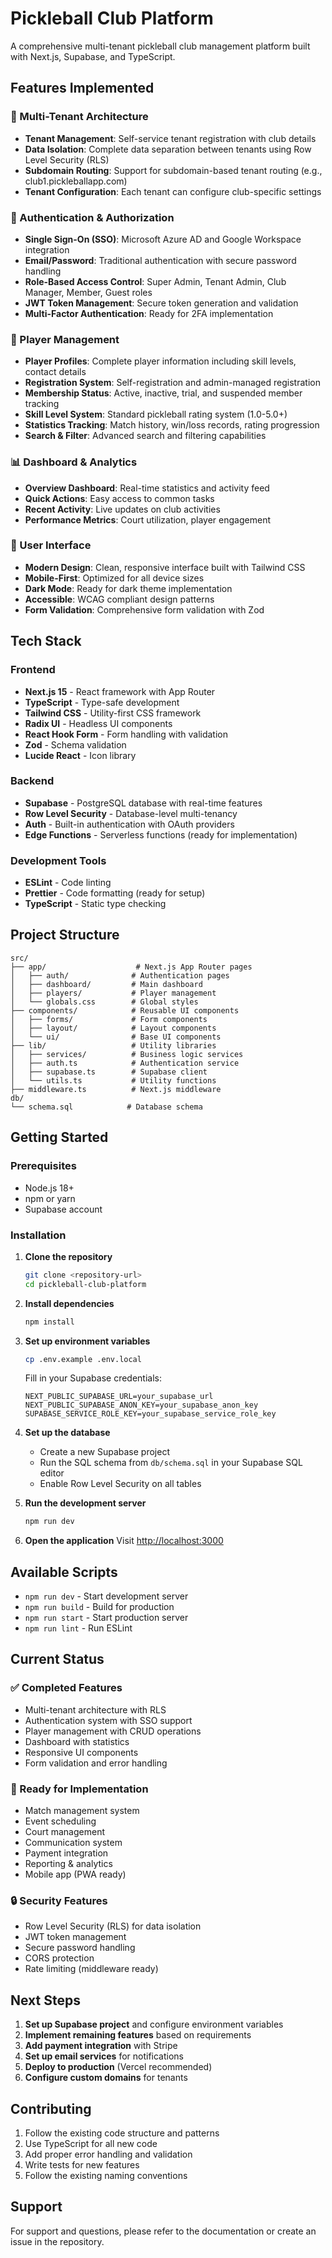 # Pickleball Club Platform

A comprehensive multi-tenant pickleball club management platform built with Next.js, Supabase, and TypeScript.

## Features Implemented

### 🏢 Multi-Tenant Architecture
- **Tenant Management**: Self-service tenant registration with club details
- **Data Isolation**: Complete data separation between tenants using Row Level Security (RLS)
- **Subdomain Routing**: Support for subdomain-based tenant routing (e.g., club1.pickleballapp.com)
- **Tenant Configuration**: Each tenant can configure club-specific settings

### 🔐 Authentication & Authorization
- **Single Sign-On (SSO)**: Microsoft Azure AD and Google Workspace integration
- **Email/Password**: Traditional authentication with secure password handling
- **Role-Based Access Control**: Super Admin, Tenant Admin, Club Manager, Member, Guest roles
- **JWT Token Management**: Secure token generation and validation
- **Multi-Factor Authentication**: Ready for 2FA implementation

### 👥 Player Management
- **Player Profiles**: Complete player information including skill levels, contact details
- **Registration System**: Self-registration and admin-managed registration
- **Membership Status**: Active, inactive, trial, and suspended member tracking
- **Skill Level System**: Standard pickleball rating system (1.0-5.0+)
- **Statistics Tracking**: Match history, win/loss records, rating progression
- **Search & Filter**: Advanced search and filtering capabilities

### 📊 Dashboard & Analytics
- **Overview Dashboard**: Real-time statistics and activity feed
- **Quick Actions**: Easy access to common tasks
- **Recent Activity**: Live updates on club activities
- **Performance Metrics**: Court utilization, player engagement

### 🎨 User Interface
- **Modern Design**: Clean, responsive interface built with Tailwind CSS
- **Mobile-First**: Optimized for all device sizes
- **Dark Mode**: Ready for dark theme implementation
- **Accessible**: WCAG compliant design patterns
- **Form Validation**: Comprehensive form validation with Zod

## Tech Stack

### Frontend
- **Next.js 15** - React framework with App Router
- **TypeScript** - Type-safe development
- **Tailwind CSS** - Utility-first CSS framework
- **Radix UI** - Headless UI components
- **React Hook Form** - Form handling with validation
- **Zod** - Schema validation
- **Lucide React** - Icon library

### Backend
- **Supabase** - PostgreSQL database with real-time features
- **Row Level Security** - Database-level multi-tenancy
- **Auth** - Built-in authentication with OAuth providers
- **Edge Functions** - Serverless functions (ready for implementation)

### Development Tools
- **ESLint** - Code linting
- **Prettier** - Code formatting (ready for setup)
- **TypeScript** - Static type checking

## Project Structure

```
src/
├── app/                    # Next.js App Router pages
│   ├── auth/              # Authentication pages
│   ├── dashboard/         # Main dashboard
│   ├── players/           # Player management
│   └── globals.css        # Global styles
├── components/            # Reusable UI components
│   ├── forms/             # Form components
│   ├── layout/            # Layout components
│   └── ui/                # Base UI components
├── lib/                   # Utility libraries
│   ├── services/          # Business logic services
│   ├── auth.ts            # Authentication service
│   ├── supabase.ts        # Supabase client
│   └── utils.ts           # Utility functions
├── middleware.ts          # Next.js middleware
db/
└── schema.sql            # Database schema
```

## Getting Started

### Prerequisites
- Node.js 18+ 
- npm or yarn
- Supabase account

### Installation

1. **Clone the repository**
   ```bash
   git clone <repository-url>
   cd pickleball-club-platform
   ```

2. **Install dependencies**
   ```bash
   npm install
   ```

3. **Set up environment variables**
   ```bash
   cp .env.example .env.local
   ```

   Fill in your Supabase credentials:
   ```env
   NEXT_PUBLIC_SUPABASE_URL=your_supabase_url
   NEXT_PUBLIC_SUPABASE_ANON_KEY=your_supabase_anon_key
   SUPABASE_SERVICE_ROLE_KEY=your_supabase_service_role_key
   ```

4. **Set up the database**
   - Create a new Supabase project
   - Run the SQL schema from `db/schema.sql` in your Supabase SQL editor
   - Enable Row Level Security on all tables

5. **Run the development server**
   ```bash
   npm run dev
   ```

6. **Open the application**
   Visit [http://localhost:3000](http://localhost:3000)

## Available Scripts

- `npm run dev` - Start development server
- `npm run build` - Build for production
- `npm run start` - Start production server
- `npm run lint` - Run ESLint

## Current Status

### ✅ Completed Features
- Multi-tenant architecture with RLS
- Authentication system with SSO support
- Player management with CRUD operations
- Dashboard with statistics
- Responsive UI components
- Form validation and error handling

### 🚧 Ready for Implementation
- Match management system
- Event scheduling
- Court management
- Communication system
- Payment integration
- Reporting & analytics
- Mobile app (PWA ready)

### 🔒 Security Features
- Row Level Security (RLS) for data isolation
- JWT token management
- Secure password handling
- CORS protection
- Rate limiting (middleware ready)

## Next Steps

1. **Set up Supabase project** and configure environment variables
2. **Implement remaining features** based on requirements
3. **Add payment integration** with Stripe
4. **Set up email services** for notifications
5. **Deploy to production** (Vercel recommended)
6. **Configure custom domains** for tenants

## Contributing

1. Follow the existing code structure and patterns
2. Use TypeScript for all new code
3. Add proper error handling and validation
4. Write tests for new features
5. Follow the existing naming conventions

## Support

For support and questions, please refer to the documentation or create an issue in the repository.